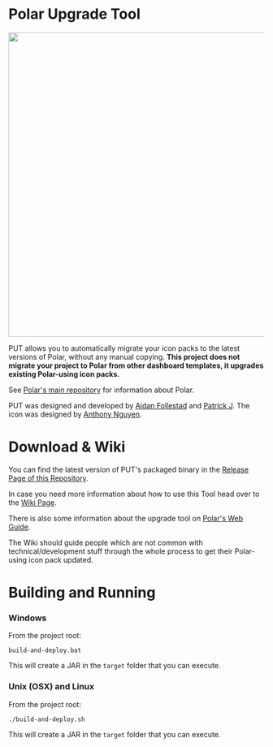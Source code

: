 # Polar Upgrade Tool

<img src="https://raw.githubusercontent.com/afollestad/polar-dashboard-upgrade-tool/master/images/showcase.JPG"
    style="width: 600px; height: auto;" width="600px"/>

PUT allows you to automatically migrate your icon packs to the latest versions of Polar, without any manual copying. **This project does not migrate your project to Polar from other dashboard templates, it upgrades existing Polar-using icon packs.**

See [Polar's main repository](https://github.com/afollestad/polar-dashboard) for information about Polar.

PUT was designed and developed by [Aidan Follestad](https://github.com/afollestad) and
[Patrick J](https://github.com/PDDStudio). The icon was designed by [Anthony Nguyen](https://plus.google.com/+AHNguyen).

# Download & Wiki
You can find the latest version of PUT's packaged binary in the [Release Page of this Repository](https://github.com/afollestad/polar-dashboard-upgrade-tool/releases).

In case you need more information about how to use this Tool head over to the [Wiki Page](https://github.com/PDDStudio/polar-dashboard-upgrade-tool/wiki/Polar-Dashboard-Upgrade-Tool---Wiki).

There is also some information about the upgrade tool on [Polar's Web Guide](http://afollestad.github.io/polar-dashboard/upgrades.html).

The Wiki should guide people which are not common with technical/development stuff through the whole process to get their Polar-using icon pack updated.

# Building and Running

### Windows

From the project root:

```Gradle
build-and-deploy.bat
```

This will create a JAR in the `target` folder that you can execute.

### Unix (OSX) and Linux

From the project root:

```Gradle
./build-and-deploy.sh
```

This will create a JAR in the `target` folder that you can execute.
